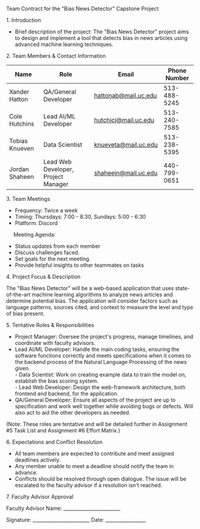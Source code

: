 Team Contract for the "Bias News Detector" Capstone Project

1\. Introduction

*   Brief description of the project: The "Bias News Detector" project aims to design and implement a tool that detects bias in news articles using advanced machine learning techniques.

2\. Team Members & Contact Information

| Name | Role | Email | Phone Number |
| --- | --- | --- | --- |
| Xander Hatton | QA/General Developer | hattonab@mail.uc.edu | 513-488-5245 |
| Cole Hutchins | Lead AI/ML Developer | hutchicj@mail.uc.edu | 513-240-7585 |
| Tobias Knueven | Data Scientist | knueveta@mail.uc.edu | 513-238-5395 |
| Jordan Shaheen | Lead Web Developer, Project Manager | shaheejn@mail.uc.edu | 440-799-0651 |

3\. Team Meetings

*   Frequency: Twice a week
*   Timing: Thursdays: 7:00 - 8:30, Sundays: 5:00 - 6:30
*   Platform: Discord

     Meeting Agenda:

*   Status updates from each member
*   Discuss challenges faced.
*   Set goals for the next meeting.
*   Provide helpful insights to other teammates on tasks

4\. Project Focus & Description

The "Bias News Detector" will be a web-based application that uses state-of-the-art machine learning algorithms to analyze news articles and determine potential bias. The application will consider factors such as language patterns, sources cited, and context to measure the level and type of bias present.

5\. Tentative Roles & Responsibilities

- Project Manager: Oversee the project's progress, manage timelines, and coordinate with faculty advisors.  
- Lead AI/ML Developer: Handle the main coding tasks, ensuring the software functions correctly and meets specifications when it comes to the backend process of the Natural Language Processing of the news given.  
- Data Scientist: Work on creating example data to train the model on, establish the bias scoring system.  
- Lead Web Developer: Design the web-framework architecture, both frontend and backend, for the application.  
- QA/General Developer: Ensure all aspects of the project are up to specification and work well together while avoiding bugs or defects. Will also act to aid the other developers as needed.  

(Note: These roles are tentative and will be detailed further in Assignment   #5 Task List and Assignment #6 Effort Matrix.)

6\. Expectations and Conflict Resolution

*   All team members are expected to contribute and meet assigned deadlines actively.
*   Any member unable to meet a deadline should notify the team in advance.
*   Conflicts should be resolved through open dialogue. The issue will be escalated to the faculty advisor if a resolution isn't reached.

7\. Faculty Advisor Approval

Faculty Advisor Name: \_\_\_\_\_\_\_\_\_\_\_\_\_\_\_\_\_\_\_\_\_\_\_\_

Signature: \_\_\_\_\_\_\_\_\_\_\_\_\_\_\_\_\_\_\_\_\_\_\_\_ Date: \_\_\_\_\_\_\_\_\_\_\_\_\_\_\_\_\_
